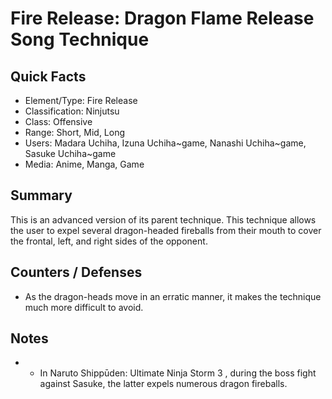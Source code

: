 # Fire Release: Dragon Flame Release Song Technique

## Quick Facts
- Element/Type: Fire Release
- Classification: Ninjutsu
- Class: Offensive
- Range: Short, Mid, Long
- Users: Madara Uchiha, Izuna Uchiha~game, Nanashi Uchiha~game, Sasuke Uchiha~game
- Media: Anime, Manga, Game

## Summary
This is an advanced version of its parent technique. This technique allows the user to expel several dragon-headed fireballs from their mouth to cover the frontal, left, and right sides of the opponent.

## Counters / Defenses
- As the dragon-heads move in an erratic manner, it makes the technique much more difficult to avoid.

## Notes
- * In Naruto Shippūden: Ultimate Ninja Storm 3 , during the boss fight against Sasuke, the latter expels numerous dragon fireballs.
